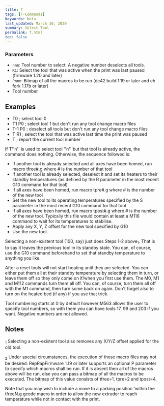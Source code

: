 ```yaml
---
title: T
tags: [T-Commands] 
keywords: beta 
last_updated: March 30, 2020 
summary: Select Tool
permalink: T.html
toc: false 
---
```



### Parameters

* `nnn`: Tool number to select. A negative number deselects all tools.
* `R1`: Select the tool that was active when the print was last paused (firmware 1.20 and later)
* `Pnnn`: Bitmap of all the macros to be run (dc42 build 1.19 or later and ch fork 1.17b or later)
* Tool number

## Examples

* T0 ; select tool 0
* T1 P0 ; select tool 1 but don't run any tool change macro files
* T-1 P0 ; deselect all tools but don't run any tool change macro files
* T R1 ; select the tool that was active last time the print was paused
* T ; report the current tool number

If T''n'' is used to select tool ''n'' but that tool is already active, the command does nothing. Otherwise, the sequence followed is:

* If another tool is already selected and all axes have been homed, run macro tfree#.g where # is the number of that tool
* If another tool is already selected, deselect it and set its heaters to their standby temperatures (as defined by the R parameter in the most recent G10 command for that tool)
* If all axes have been homed, run macro tpre#.g where # is the number of the new tool
* Set the new tool to its operating temperatures specified by the S parameter in the most recent G10 command for that tool
* If all axes have been homed, run macro tpost#.g where # is the number of the new tool. Typically this file would contain at least a M116 command to wait for its temperatures to stabilise.
* Apply any X, Y, Z offset for the new tool specified by G10
* Use the new tool.

Selecting a non-existent tool (100, say) just does Steps 1-2 above<sub>1</sub>. That is to say it leaves the previous tool in its standby state. You can, of course, use the G10 command beforehand to set that standby temperature to anything you like.

After a reset tools will not start heating until they are selected. You can either put them all at their standby temperature by selecting them in turn, or leave them off so they only come on if/when you first use them. The M0, M1 and M112 commands turn them all off. You can, of course, turn them all off with the M1 command, then turn some back on again. Don't forget also to turn on the heated bed (if any) if you use that trick.

Tool numbering starts at 0 by default however M563 allows the user to specify tool numbers, so with them you can have tools 17, 99 and 203 if you want. Negative numbers are not allowed.

## Notes

<sub>1</sub> Selecting a non-existent tool also removes any X/Y/Z offset applied for the old tool.

<sub>2</sub> Under special circumstances, the execution of those macro files may not be desired. RepRapFirmware 1.19 or later supports an optional P parameter to specify which macros shall be run. If it is absent then all of the macros above will be run, else you can pass a bitmap of all the macros to be executed. The bitmap of this value consists of tfree=1, tpre=2 and tpost=4.

Note that you may wish to include a move to a parking position 'within the tfreeN.g gcode macro in order to allow the new extruder to reach temperature while not in contact with the print.


